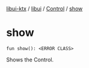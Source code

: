[libui-ktx](../../index.md) / [libui](../index.md) / [Control](index.md) / [show](./show.md)

# show

`fun show(): <ERROR CLASS>`

Shows the Control.

